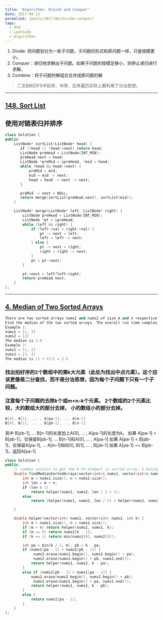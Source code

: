 ```yaml
---
title: 'Algorithms: Divide and Conquer'
date: 2017-06-13
permalink: /posts/2017/06/divide-conquer/
tags:
  - 中文
  - LeetCode
  - Algorithms
---
```


1. Divide: 将问题划分为一些子问题，子问题的形式和原问题一样，只是规模更小。
2. Conquer：递归地求解出子问题。如果子问题的规模足够小，则停止递归进行求解。
3. Combine：将子问题的解组合合并成原问题的解

>  二叉树的DFS中前序、中序、后序遍历实际上都利用了分治思想。

---
## [148. Sort List](https://leetcode.com/problems/sort-list/#/description)
## 使用对链表归并排序
```c++
class Solution {
public:
    ListNode* sortList(ListNode* head) {
       if (!head || !head->next) return head;
       ListNode preHead = ListNode(INT_MIN);
       preHead.next = head;
       ListNode *preMid = &preHead, *mid = head;
       while (head && head->next) {
           preMid = mid;
           mid = mid -> next;
           head = head -> next -> next;
       }

       preMid -> next = NULL;
       return merge(sortList(preHead.next), sortList(mid));
    }

    ListNode* merge(ListNode* left, ListNode* right) {
        ListNode preHead = ListNode(INT_MIN);
        ListNode *pt = &preHead;
        while (left && right) {
            if (left->val < right->val) {
                pt -> next = left;
                left = left -> next;
            } else {
                pt -> next = right;
                right = right -> next;
            }
            pt = pt->next;
        }

        pt->next = left?left:right;
        return preHead.next;
    }
};
```
---
## [4. Median of Two Sorted Arrays](https://leetcode.com/problems/median-of-two-sorted-arrays/#/description)
```c++
There are two sorted arrays nums1 and nums2 of size m and n respectively.
Find the median of the two sorted arrays. The overall run time complexity should be O(log (m+n)).
Example 1:
nums1 = [1, 3]
nums2 = [2]
The median is 2.0
Example 2:
nums1 = [1, 2]
nums2 = [3, 4]
The median is (2 + 3)/2 = 2.5
```
### 找出拍好序的2个数组中的第k大元素（此处为找出中点元素）。这个应该更像是二分查找，而不是分治思想，因为每个子问题下只有一个子问题。
### 注意每个子问题的去除k个或m+n-k个元素。 2个数组的2个元素比较，大的数组大的部分去掉， 小的数组小的部分去掉。
```c++
A[0], A[1], ... , A[pa-1], ... A[m-1]
B[0], B[1], ... , B[pb-1], ... B[n-1]
```
其中 B[pb-1], ... B[n-1]的长度加上A[0], ... , A[pa-1]的长度为k。
如果 A[pa-1] > B[pb-1]，仅保留B[pb-1], ... B[n-1]和A[0], ... , A[pa-1]
如果 A[pa-1] < B[pb-1]，仅保留A[pa-1], ... A[m-1]和B[0], B[1], ... , B[pb-1]
如果 A[pa-1] == B[pb-1]，返回A[pa-1]

```c++
class Solution {
public:
    // common solutin to get the k-th element in sorted array. k belongs to  [1, n]
    double findMedianSortedArrays(vector<int>& nums1, vector<int>& nums2) {
        int m = nums1.size(), n = nums2.size();
        int len = m + n;
        if (len & 1)
            return helper(nums1, nums2, len / 2 + 1);
        else
            return (helper(nums1, nums2, len / 2) + helper(nums1, nums2, len / 2 + 1)) / 2;

    }

    double helper(vector<int> nums1, vector<int> nums2, int k) {
        int m = nums1.size(), n = nums2.size();
        if (m > n) return helper(nums2, nums1, k);
        if (m == 0) return nums2[k - 1];
        if (k == 1) return min(nums1[0], nums2[0]);

        int pa = min(k / 2, m), pb = k - pa;
        if (nums1[pa - 1] < nums2[pb - 1]) {
             nums1.erase(nums1.begin(), nums1.begin() + pa);
             nums2.erase(nums2.begin() + pb, nums2.end());
            return helper(nums1, nums2, k - pa);
        }
        else if (nums2[pb - 1] < nums1[pa - 1]) {
            nums2.erase(nums2.begin(), nums2.begin() + pb);
             nums1.erase(nums1.begin() + pa, nums1.end());
            return helper(nums1, nums2, k - pb);
        }
        else {
            return nums1[pa - 1];
        }
    }
};
```